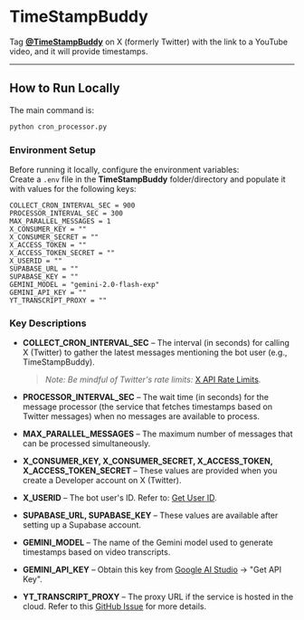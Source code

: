 # **TimeStampBuddy**

Tag [**@TimeStampBuddy**](https://x.com/timestampbuddy) on X (formerly Twitter) with the link to a YouTube video, and it will provide timestamps.

---

## **How to Run Locally**

The main command is:

```python
python cron_processor.py
```

### **Environment Setup**

Before running it locally, configure the environment variables:  
Create a `.env` file in the **TimeStampBuddy** folder/directory and populate it with values for the following keys:  

```
COLLECT_CRON_INTERVAL_SEC = 900   
PROCESSOR_INTERVAL_SEC = 300
MAX_PARALLEL_MESSAGES = 1
X_CONSUMER_KEY = ""
X_CONSUMER_SECRET = ""
X_ACCESS_TOKEN = ""
X_ACCESS_TOKEN_SECRET = ""
X_USERID = ""
SUPABASE_URL = ""
SUPABASE_KEY = ""
GEMINI_MODEL = "gemini-2.0-flash-exp"
GEMINI_API_KEY = ""
YT_TRANSCRIPT_PROXY = ""
```

### **Key Descriptions**

- **COLLECT_CRON_INTERVAL_SEC** – The interval (in seconds) for calling X (Twitter) to gather the latest messages mentioning the bot user (e.g., TimeStampBuddy).  
  > *Note: Be mindful of Twitter's rate limits:* [X API Rate Limits](https://developer.x.com/en/docs/x-api/rate-limits).  

- **PROCESSOR_INTERVAL_SEC** – The wait time (in seconds) for the message processor (the service that fetches timestamps based on Twitter messages) when no messages are available to process.  

- **MAX_PARALLEL_MESSAGES** – The maximum number of messages that can be processed simultaneously.  

- **X_CONSUMER_KEY, X_CONSUMER_SECRET, X_ACCESS_TOKEN, X_ACCESS_TOKEN_SECRET** – These values are provided when you create a Developer account on X (Twitter).  

- **X_USERID** – The bot user's ID. Refer to: [Get User ID](https://developer.x.com/en/docs/x-api/users/lookup/api-reference/get-users-id).  

- **SUPABASE_URL, SUPABASE_KEY** – These values are available after setting up a Supabase account.  

- **GEMINI_MODEL** – The name of the Gemini model used to generate timestamps based on video transcripts.  

- **GEMINI_API_KEY** – Obtain this key from [Google AI Studio](https://aistudio.google.com/library) → "Get API Key".  

- **YT_TRANSCRIPT_PROXY** – The proxy URL if the service is hosted in the cloud. Refer to this [GitHub Issue](https://github.com/jdepoix/youtube-transcript-api/issues/303) for more details.

